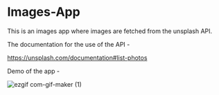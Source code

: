 # Images-App
This is an images app where images are fetched from the unsplash API.

The documentation for the use of the API - 

https://unsplash.com/documentation#list-photos

Demo of the app - 

![ezgif com-gif-maker (1)](https://user-images.githubusercontent.com/72314518/120695901-855f0680-c4c9-11eb-91d4-b569b8358490.gif)


